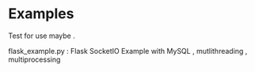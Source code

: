# Examples
Test for use maybe .

flask_example.py : Flask SocketIO Example with MySQL , mutlithreading , multiprocessing 
